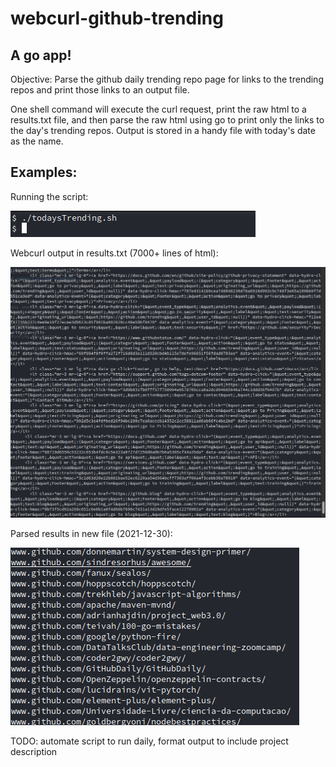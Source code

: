 # webcurl-github-trending
## A go app!

Objective: Parse the github daily trending repo page for links to the trending repos and print those links to an output file.

One shell command will execute the curl request, print the raw html to a results.txt file, and then parse the raw html using go to print only the links to the day's trending repos.  Output is stored in a handy file with today's date as the name.

## Examples:

Running the script:

![image of shell script](./images/running-the-script.png)

Webcurl output in results.txt (7000+ lines of html):

![image of ugly html output](./images/ugly-html.png)


Parsed results in new file (2021-12-30):

![image of pretty parsed results](./images/formatted-output.png)

TODO: automate script to run daily, format output to include project description